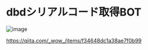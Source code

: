 # dbdシリアルコード取得BOT

![image](https://user-images.githubusercontent.com/95347195/151164532-21583986-94e8-45ed-ac54-59206ab6cdc8.png)

https://qiita.com/_wow_/items/f34648dc1a38ae7f0b99
